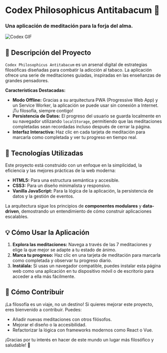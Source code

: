 # Codex Philosophicus Antitabacum 🧠
### Una aplicación de meditación para la forja del alma.

![Codex GIF](https://ademorirad.github.io/codex-antitabacum/assets/codex.gif)

## 📜 Descripción del Proyecto
`Codex Philosophicus Antitabacum` es un arsenal digital de estrategias filosóficas diseñadas para combatir la adicción al tabaco. La aplicación ofrece una serie de meditaciones guiadas, inspiradas en las enseñanzas de grandes pensadores.

**Características Destacadas:**
* **Modo Offline:** Gracias a su arquitectura PWA (Progressive Web App) y un Service Worker, la aplicación se puede usar sin conexión a Internet. ¡Tu filosofía, siempre contigo!
* **Persistencia de Datos:** El progreso del usuario se guarda localmente en su navegador utilizando `localStorage`, permitiendo que las meditaciones completadas sean recordadas incluso después de cerrar la página.
* **Interfaz Interactiva:** Haz clic en cada tarjeta de meditación para marcarla como completada y ver tu progreso en tiempo real.

## 🚀 Tecnologías Utilizadas
Este proyecto está construido con un enfoque en la simplicidad, la eficiencia y las mejores prácticas de la web moderna:

* **HTML5:** Para una estructura semántica y accesible.
* **CSS3:** Para un diseño minimalista y responsivo.
* **Vanilla JavaScript:** Para la lógica de la aplicación, la persistencia de datos y la gestión de eventos.

La arquitectura sigue los principios de **componentes modulares** y **data-driven**, demostrando un entendimiento de cómo construir aplicaciones escalables.

## 💡 Cómo Usar la Aplicación
1.  **Explora las meditaciones:** Navega a través de las 7 meditaciones y elige la que mejor se adapte a tu estado de ánimo.
2.  **Marca tu progreso:** Haz clic en una tarjeta de meditación para marcarla como completada y observar tu progreso diario.
3.  **Instálala:** Si usas un navegador compatible, puedes instalar esta página web como una aplicación en tu dispositivo móvil o de escritorio para acceder a ella más fácilmente.

## 🤝 Cómo Contribuir
¡La filosofía es un viaje, no un destino! Si quieres mejorar este proyecto, eres bienvenido a contribuir. Puedes:
* Añadir nuevas meditaciones con otros filósofos.
* Mejorar el diseño o la accesibilidad.
* Refactorizar la lógica con frameworks modernos como React o Vue.

¡Gracias por tu interés en hacer de este mundo un lugar más filosófico y saludable! 🙏
